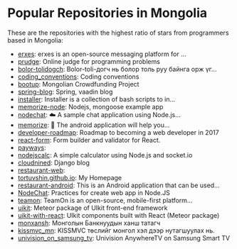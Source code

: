 # Popular Repositories in Mongolia

These are the repositories with the highest ratio of stars from programmers based in Mongolia:

- [erxes](https://github.com/erxes/erxes): erxes is an open-source messaging platform for ...
- [prudge](https://github.com/ochko/prudge): Online judge for programming problems
- [bolor-tolidogch](https://github.com/swganzo/bolor-tolidogch): Bolor-toli-догч нь болор толь руу байнга орж үг...
- [coding_conventions](https://github.com/zolzaya/coding_conventions): Coding conventions
- [bootup](https://github.com/sordev/bootup): Mongolian Crowdfunding Project
- [spring-blog](https://github.com/tortuvshin/spring-blog): Spring, vaadin blog
- [installer](https://github.com/tortuvshin/installer): Installer is a collection of bash scripts to in...
- [memorize-node](https://github.com/tortuvshin/memorize-node): Nodejs, mongoose example app
- [nodechat](https://github.com/tortuvshin/nodechat): :cloud: A sample chat application using Node.js...
- [memorize](https://github.com/tortuvshin/memorize):  :iphone: The android application will help you...
- [developer-roadmap](https://github.com/kamranahmedse/developer-roadmap): Roadmap to becoming a web developer in 2017
- [react-form](https://github.com/teamOnHQ/react-form): Form builder and validator for React.
- [payways](https://github.com/selmonal/payways): 
- [nodejscalc](https://github.com/tortuvshin/nodejscalc): A simple calculator using Node.js and socket.io
- [cloudnined](https://github.com/tortuvshin/cloudnined): Django blog
- [restaurant-web](https://github.com/tortuvshin/restaurant-web): 
- [tortuvshin.github.io](https://github.com/tortuvshin/tortuvshin.github.io): My Homepage
- [restaurant-android](https://github.com/tortuvshin/restaurant-android): This is an Android application that can be used...
- [NodeChat](https://github.com/khaschuluu/NodeChat): Practices for create web app in Node.JS
- [teamon](https://github.com/teamOnHQ/teamon): TeamOn is an open-source, mobile-first platform...
- [uikit](https://github.com/teamOnHQ/uikit): Meteor package of UIkit front-end framework
- [uikit-with-react](https://github.com/teamOnHQ/uikit-with-react): UIkit components built with React (Meteor package)
- [monxansh](https://github.com/Ankhbayar/monxansh): Монголын Банкнуудын ханш татагч
- [kissmvc_mn](https://github.com/khaschuluu/kissmvc_mn): KISSMVC төслийг монгол хэл дээр нутагшуулах нь.
- [univision_on_samsung_tv](https://github.com/tugstugi/univision_on_samsung_tv): Univision AnywhereTV on Samsung Smart TV
